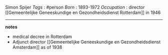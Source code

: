 Simon Spijer
*Tags* : #person 
*Born* : 1893-1972
*Occupation* : director [[Gemeentelijke Geneeskundige en Gezondheidsdienst Rotterdam]] in 1946

---
**notes**

- medical decree in Rotterdam
- Adjunct director [[Gemeentelijke Geneeskundige en Gezondheidsdienst Amsterdam]] as of 1938